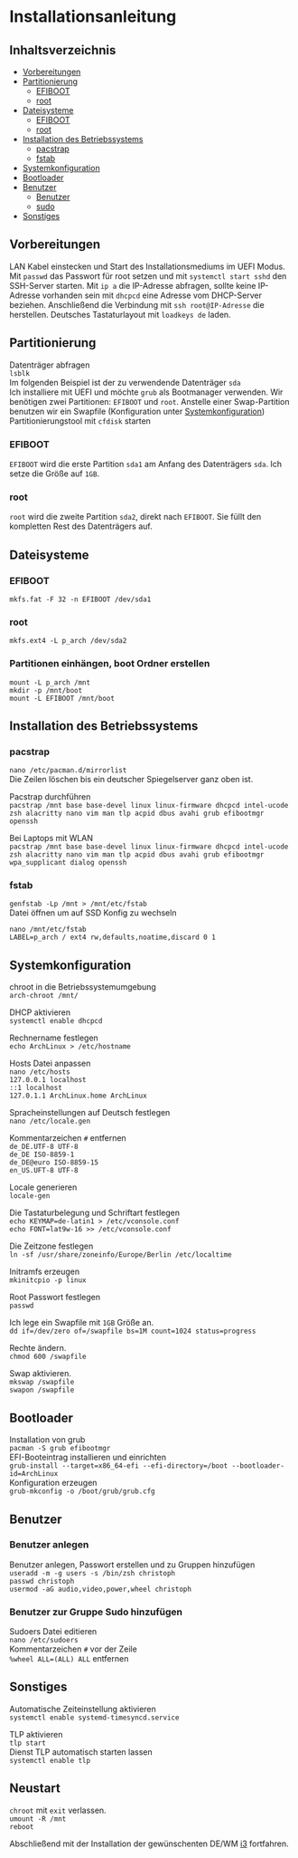 # Installationsanleitung

## Inhaltsverzeichnis

* [Vorbereitungen](#Vorbereitungen)
* [Partitionierung](#Partitionierung)  
    * [EFIBOOT](#EFIBOOT)  
    * [root](#root)  
* [Dateisysteme](#Dateisysteme)  
    * [EFIBOOT](#EFIBOOT)  
    * [root](#root)
* [Installation des Betriebssystems](#Installation-des-Betriebssystems)  
    * [pacstrap](#pacstrap)  
    * [fstab](#fstab)  
* [Systemkonfiguration](#Systemkonfiguration)
* [Bootloader](#Bootloader)
* [Benutzer](#Benutzer)  
    * [Benutzer](#Benutzer)  
    * [sudo](#Benutzer-zur-Gruppe-Sudo-hinzufügen)  
* [Sonstiges](#Sonstiges)

## Vorbereitungen

LAN Kabel einstecken und Start des Installationsmediums im UEFI Modus.
Mit ```passwd``` das Passwort für root setzen und mit ```systemctl start sshd``` den SSH-Server starten. Mit ```ip a``` die IP-Adresse abfragen, sollte keine IP-Adresse vorhanden sein mit ```dhcpcd``` eine Adresse vom DHCP-Server beziehen. Anschließend die Verbindung mit ```ssh root@IP-Adresse``` die herstellen. Deutsches Tastaturlayout mit ```loadkeys de``` laden.  

## Partitionierung

Datenträger abfragen  
```lsblk```  
Im folgenden Beispiel ist der zu verwendende Datenträger ```sda```  
Ich installiere mit UEFI und möchte ```grub``` als Bootmanager verwenden. Wir benötigen zwei Partitionen: ```EFIBOOT``` und ```root```. Anstelle einer Swap-Partition benutzen wir ein Swapfile (Konfiguration unter [Systemkonfiguration](#Systemkonfiguration))  Partitionierungstool mit ```cfdisk``` starten

### EFIBOOT

```EFIBOOT``` wird die erste Partition ```sda1``` am Anfang des Datenträgers ```sda```. Ich setze die Größe auf ```1GB```.

### root

```root``` wird die zweite Partition ```sda2```, direkt nach ```EFIBOOT```. Sie füllt den kompletten Rest des Datenträgers auf.  

## Dateisysteme

### EFIBOOT

```mkfs.fat -F 32 -n EFIBOOT /dev/sda1```

### root

```mkfs.ext4 -L p_arch /dev/sda2```

### Partitionen einhängen, boot Ordner erstellen

```mount -L p_arch /mnt```  
```mkdir -p /mnt/boot```  
```mount -L EFIBOOT /mnt/boot```  

## Installation des Betriebssystems

### pacstrap

```nano /etc/pacman.d/mirrorlist```  
Die Zeilen löschen bis ein deutscher Spiegelserver ganz oben ist.  

Pacstrap durchführen  
```pacstrap /mnt base base-devel linux linux-firmware dhcpcd intel-ucode zsh alacritty nano vim man tlp acpid dbus avahi grub efibootmgr openssh```  

Bei Laptops mit WLAN  
```pacstrap /mnt base base-devel linux linux-firmware dhcpcd intel-ucode zsh alacritty nano vim man tlp acpid dbus avahi grub efibootmgr wpa_supplicant dialog openssh```  

### fstab

```genfstab -Lp /mnt > /mnt/etc/fstab```  
Datei öffnen um auf SSD Konfig zu wechseln  

```nano /mnt/etc/fstab```  
```LABEL=p_arch / ext4 rw,defaults,noatime,discard 0 1```  

## Systemkonfiguration

chroot in die Betriebssystemumgebung  
```arch-chroot /mnt/```  

DHCP aktivieren  
```systemctl enable dhcpcd```  

Rechnername festlegen  
```echo ArchLinux > /etc/hostname```  

Hosts Datei anpassen  
```nano /etc/hosts```  
```127.0.0.1 localhost```  
```::1 localhost```  
```127.0.1.1 ArchLinux.home ArchLinux```  

Spracheinstellungen auf Deutsch festlegen  
```nano /etc/locale.gen```  

Kommentarzeichen ```#``` entfernen  
```de_DE.UTF-8 UTF-8```  
```de_DE ISO-8859-1```  
```de_DE@euro ISO-8859-15```  
```en_US.UFT-8 UTF-8```  

Locale generieren  
```locale-gen```  

Die Tastaturbelegung und Schriftart festlegen  
```echo KEYMAP=de-latin1 > /etc/vconsole.conf```  
```echo FONT=lat9w-16 >> /etc/vconsole.conf```  

Die Zeitzone festlegen  
```ln -sf /usr/share/zoneinfo/Europe/Berlin /etc/localtime```  

Initramfs erzeugen  
```mkinitcpio -p linux```  

Root Passwort festlegen  
```passwd```  

Ich lege ein Swapfile mit ```1GB``` Größe an.  
```dd if=/dev/zero of=/swapfile bs=1M count=1024 status=progress```  

Rechte ändern.  
```chmod 600 /swapfile```  

Swap aktivieren.  
```mkswap /swapfile```  
```swapon /swapfile```

## Bootloader

Installation von grub  
```pacman -S grub efibootmgr```  
EFI-Booteintrag installieren und einrichten  
```grub-install --target=x86_64-efi --efi-directory=/boot --bootloader-id=ArchLinux```  
Konfiguration erzeugen  
```grub-mkconfig -o /boot/grub/grub.cfg```  

## Benutzer

### Benutzer anlegen

Benutzer anlegen, Passwort erstellen und zu Gruppen hinzufügen  
```useradd -m -g users -s /bin/zsh christoph```  
```passwd christoph```  
```usermod -aG audio,video,power,wheel christoph```  

### Benutzer zur Gruppe Sudo hinzufügen

Sudoers Datei editieren  
```nano /etc/sudoers```  
Kommentarzeichen ```#``` vor der Zeile  
```%wheel ALL=(ALL) ALL``` entfernen

## Sonstiges

Automatische Zeiteinstellung aktivieren  
```systemctl enable systemd-timesyncd.service```  

TLP aktivieren  
```tlp start```  
Dienst TLP automatisch starten lassen  
```systemctl enable tlp```  

## Neustart

```chroot``` mit ```exit``` verlassen.  
```umount -R /mnt```  
```reboot```

Abschließend mit der Installation der gewünschenten DE/WM [i3](https://github.com/ckord/ArchLinux/blob/master/i3.md) fortfahren.

